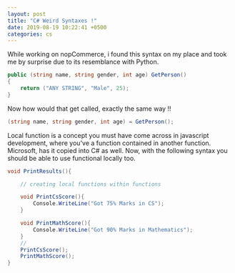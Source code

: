 ```yaml
---
layout: post
title: "C# Weird Syntaxes !"
date: 2019-08-19 10:22:41 +0500
categories: cs
---
```


While working on nopCommerce, i found this syntax on my place and took me by surprise due to its resemblance with Python.

```cs
public (string name, string gender, int age) GetPerson()
{
    return ("ANY STRING", "Male", 25);
}
```

Now how would that get called, exactly the same way !!

```cs
(string name, string gender, int age) = GetPerson();
```

Local function is a concept you must have come across in javascript development, where you've a function contained in another function. Microsoft, has it copied into C# as well. Now, with the following syntax you should be able to use functional locally too.

```cs
void PrintResults(){

    // creating local functions within functions

    void PrintCsScore(){
        Console.WriteLine("Got 75% Marks in CS");
    }

    void PrintMathScore(){
        Console.WriteLine("Got 90% Marks in Mathematics");
    }
    //
    PrintCsScore();
    PrintMathScore();
}
```
